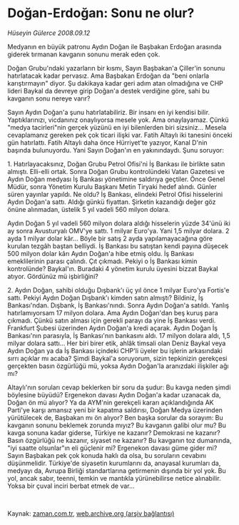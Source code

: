 # Doğan-Erdoğan: Sonu ne olur?

*Hüseyin Gülerce 2008.09.12*

<tr><td class="metin" colspan="2" style="padding-top: 20px; padding-left: 5px; padding-right: 10px;">Medyanın en büyük patronu Aydın Doğan ile Başbakan Erdoğan arasında giderek tırmanan kavganın sonunu merak eden çok.</td></tr><tr><td class="metin" colspan="2" style="padding-top: 20px; padding-left: 5px; padding-right: 10px;"><p>Doğan Grubu'ndaki yazarların bir kısmı, Sayın Başbakan'a Çiller'in sonunu hatırlatacak kadar pervasız. Ama Başbakan Erdoğan da "beni onlarla karıştırmayın" diyor. Şu dakikaya kadar geri adım atan olmadığına ve CHP lideri Baykal da devreye girip Doğan'a destek verdiğine göre, sahi bu kavganın sonu nereye varır?
<p>Sayın Aydın Doğan'a şunu hatırlatabiliriz. Bir insanı en iyi kendisi bilir. Yaptıklarınızı, vicdanınız onaylıyorsa mesele yok. Ama onaylayamaz. Çünkü "medya tacirleri"nin gerçek yüzünü en iyi bilenlerden biri sizsiniz... Mesela cevaplamanız gereken pek çok ticari ilişki var. Fatih Altaylı iki tanesini önceki gün hatırlattı. Fatih Altaylı daha önce Hürriyet'te yazıyor, Kanal D'nin başında bulunuyordu. Yani Sayın Doğan'ın en yakınındaydı. Şunu soruyor:
<p>1. Hatırlayacaksınız, Doğan Grubu Petrol Ofisi'ni İş Bankası ile birlikte satın almıştı. Elli-elli ortak. Sonra Doğan Grubu kontrolündeki Vatan Gazetesi ve Aydın Doğan medyası İş Bankası yönetimine saldırıya geçtiler. Önce Genel Müdür, sonra Yönetim Kurulu Başkanı Metin Tiryaki hedef alındı. Günler süren yayınlar yapıldı. Ne oldu? İş Bankası, elindeki Petrol Ofisi hisselerini Aydın Doğan'a sattı. Aldığı günkü fiyattan. Şirketin kazandığı değer göz önüne alınmadan, üstelik 5 yıl vadeli 560 milyon dolara.
<p>Aydın Doğan 5 yıl vadeli 560 milyon dolara aldığı hisselerin yüzde 34'ünü iki ay sonra Avusturyalı OMV'ye sattı. 1 milyar Euro'ya. Yani 1,5 milyar dolara. 2 ayda 1 milyar dolar kâr... Böyle bir satış 2 ayda yapılamayacağına göre kurulan tezgâh baştan belliydi. İş Bankası bu satıştan kendi payına düşecek 500 milyon dolar kârı Aydın Doğan'a hibe etmiş oldu. İş Bankası emeklilerinin parası çalındı. Çıt çıkmadı. Pekiyi o İş Bankası kimin kontrolünde? Baykal'ın. Buradaki 4 yönetim kurulu üyesini bizzat Baykal atıyor. Gördünüz mü işbirliğini?
<p>2. Aydın Doğan, sahibi olduğu Dışbank'ı üç yıl önce 1 milyar Euro'ya Fortis'e sattı. Pekiyi Aydın Doğan Dışbank'ı kimden satın almıştı? Bildiniz, İş Bankası'ndan. Dışbank, İş Bankası'nındı. Sonra Aydın Doğan'a satıldı. Yanlış hatırlamıyorsam 17 milyon dolara. Ama Aydın Doğan'dan beş kuruş para çıkmadı. Çünkü satın alması için gerekli parayı da yine İş Bankası verdi. Frankfurt Şubesi üzerinden Aydın Doğan'a kredi açarak. Aydın Doğan İş Bankası'nın parasıyla, İş Bankası'nın bankasını aldı. 17 milyon dolara aldı, 1,5 milyar dolara sattı... Her biri birer etik, ahlâk timsali olan Deniz Baykal veya Aydın Doğan ya da İş Bankası içindeki CHP'li üyeler bu işlerin arkasındaki sırrı açıklar mı acaba? Şimdi Baykal'a soruyorum, sizin tepkinizin gerekçesi gerçekten basın özgürlüğü mü, yoksa Aydın Doğan'la aranızdaki ilişkiler ağı mı?
<p>Altaylı'nın soruları cevap beklerken bir soru da şudur: Bu kavga neden şimdi böylesine büyüdü? Ergenekon davası Aydın Doğan'a kadar uzanacak da, Doğan ön mü alıyor? Ya da AYM'nin gerekçeli kararı açıklandığında AK Parti'ye karşı amansız yeni bir kapatma saldırısı, Doğan Medya üzerinden yürütülecek de, Başbakan mı ön alıyor? Ben başka sorular da sorayım: Bu kavganın sonunu beklemek zorunda mıyız? Bu kavganın galibi olur mu? Bu kavga sonuna kadar giderse, Türkiye ne kazanır? Demokrasi ne kazanır? Basın özgürlüğü ne kazanır, siyaset ne kazanır? Bu kavganın toz dumanında, "iyi saatte olsunlar"ın eli güçlenir mi? Ergenekon davası güme gider mi? Sayın Başbakan pek çok konuda haklı da olsa, bu soruların cevabını düşünmelidir. Türkiye'de siyasetin kurumlarını da, anayasal kurumları da, medyayı da, Avrupa Birliği standartlarına getirmenin dışında bir yol yok. Bu yol, ancak sabır, teenni, temkin ve mantıkla yürünebilirse netice alınabilir. Yoksa bir çuval inciri berbat etmek de var...
<p><br/></p></p></p></p></p></p></p></td></tr>

Kaynak: [zaman.com.tr](http://zaman.com.tr/yazar.do?yazino=737180), [web.archive.org (arşiv bağlantısı)](http://web.archive.org/web/20080912094032/http://zaman.com.tr:80/yazar.do?yazino=737180)
